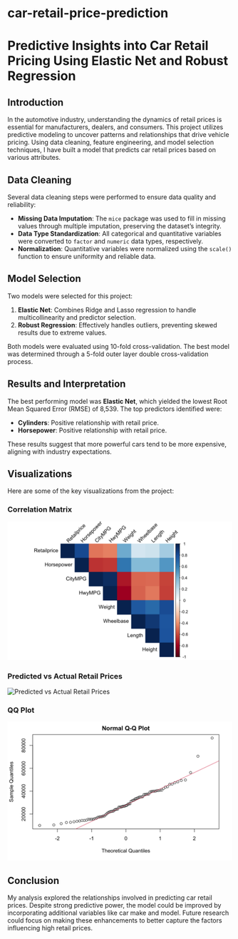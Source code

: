 # car-retail-price-prediction

# Predictive Insights into Car Retail Pricing Using Elastic Net and Robust Regression

## Introduction
In the automotive industry, understanding the dynamics of retail prices is essential for manufacturers, dealers, and consumers. This project utilizes predictive modeling to uncover patterns and relationships that drive vehicle pricing. Using data cleaning, feature engineering, and model selection techniques, I have built a model that predicts car retail prices based on various attributes.

## Data Cleaning
Several data cleaning steps were performed to ensure data quality and reliability:
- **Missing Data Imputation**: The `mice` package was used to fill in missing values through multiple imputation, preserving the dataset’s integrity.
- **Data Type Standardization**: All categorical and quantitative variables were converted to `factor` and `numeric` data types, respectively.
- **Normalization**: Quantitative variables were normalized using the `scale()` function to ensure uniformity and reliable data.

## Model Selection
Two models were selected for this project:
1. **Elastic Net**: Combines Ridge and Lasso regression to handle multicollinearity and predictor selection.
2. **Robust Regression**: Effectively handles outliers, preventing skewed results due to extreme values.

Both models were evaluated using 10-fold cross-validation. The best model was determined through a 5-fold outer layer double cross-validation process.

## Results and Interpretation
The best performing model was **Elastic Net**, which yielded the lowest Root Mean Squared Error (RMSE) of 8,539. The top predictors identified were:
- **Cylinders**: Positive relationship with retail price.
- **Horsepower**: Positive relationship with retail price.

These results suggest that more powerful cars tend to be more expensive, aligning with industry expectations.

## Visualizations
Here are some of the key visualizations from the project:

### Correlation Matrix
![Correlation Matrix](visualizations/corrplotcars.png)

### Predicted vs Actual Retail Prices
![Predicted vs Actual Retail Prices](visualizations/predicted_vs_actual.png)

### QQ Plot
![QQ Plot](visualizations/qqplot.png)

## Conclusion
My analysis explored the relationships involved in predicting car retail prices. Despite strong predictive power, the model could be improved by incorporating additional variables like car make and model. Future research could focus on making these enhancements to better capture the factors influencing high retail prices.
